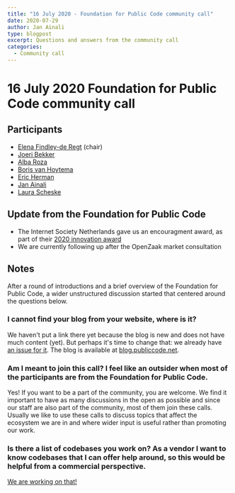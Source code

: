 ```yaml
---
title: "16 July 2020 - Foundation for Public Code community call"
date: 2020-07-29
author: Jan Ainali
type: blogpost
excerpt: Questions and answers from the community call
categories:
  - Community call
---
```


# 16 July 2020 Foundation for Public Code community call

## Participants

- [Elena Findley-de Regt](https://publiccode.net/team/elena-findley-de-regt.html) (chair)
- [Joeri Bekker](https://github.com/joeribekker)
- [Alba Roza](https://web.archive.org/web/20210225190155/https://publiccode.net/who-we-are/team/alba-roza.html)
- [Boris van Hoytema](https://publiccode.net/team/boris-van-hoytema.html)
- [Eric Herman](https://publiccode.net/team/eric-herman.html)
- [Jan Ainali](https://publiccode.net/team/jan-ainali.html)
- [Laura Scheske](https://web.archive.org/web/20210225183245/https://publiccode.net/who-we-are/team/laura-scheske.html)

## Update from the Foundation for Public Code

- The Internet Society Netherlands gave us an encouragment award, as part of their [2020 innovation award](https://blog.publiccode.net/news/2020/06/17/isoc-encouragement-award-consider-us-encouraged.html)
- We are currently following up after the OpenZaak market consultation

## Notes

After a round of introductions and a brief overview of the Foundation for Public Code, a wider unstructured discussion started that centered around the questions below.

### I cannot find your blog from your website, where is it?

We haven't put a link there yet because the blog is new and does not have much content (yet).
But perhaps it's time to change that: we already have [an issue for it](https://github.com/publiccodenet/publiccode.net/issues/26).
The blog is available at [blog.publiccode.net](https://blog.publiccode.net).

### Am I meant to join this call? I feel like an outsider when most of the participants are from the Foundation for Public Code.

Yes! If you want to be a part of the community, you are welcome.
We find it important to have as many discussions in the open as possible and since our staff are also part of the community, most of them join these calls.
Usually we like to use these calls to discuss topics that affect the ecosystem we are in and where wider input is useful rather than promoting our work.

### Is there a list of codebases you work on? As a vendor I want to know codebases that I can offer help around, so this would be helpful from a commercial perspective.

[We are working on that!](https://github.com/publiccodenet/publiccode.net/pull/57)
